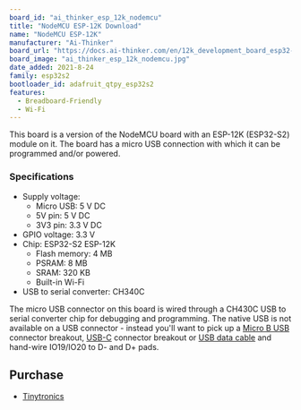 ```yaml
---
board_id: "ai_thinker_esp_12k_nodemcu"
title: "NodeMCU ESP-12K Download"
name: "NodeMCU ESP-12K"
manufacturer: "Ai-Thinker"
board_url: "https://docs.ai-thinker.com/en/12k_development_board_esp32-s2"
board_image: "ai_thinker_esp_12k_nodemcu.jpg"
date_added: 2021-8-24
family: esp32s2
bootloader_id: adafruit_qtpy_esp32s2
features:
  - Breadboard-Friendly
  - Wi-Fi
---
```


This board is a version of the NodeMCU board with an ESP-12K (ESP32-S2) module on it. The board has a micro USB connection with which it can be programmed and/or powered.

### Specifications

- Supply voltage:
  - Micro USB: 5 V DC
  - 5V pin: 5 V DC
  - 3V3 pin: 3.3 V DC
- GPIO voltage: 3.3 V
- Chip: ESP32-S2 ESP-12K
  - Flash memory: 4 MB
  - PSRAM: 8 MB
  - SRAM: 320 KB
  - Built-in Wi-Fi
- USB to serial converter: CH340C

The micro USB connector on this board is wired through a CH430C USB to serial converter chip for debugging and programming. The native USB is not available on a USB connector - instead you'll want to pick up a [Micro B USB](https://www.adafruit.com/product/1833) connector breakout, [USB-C](https://www.adafruit.com/product/4090) connector breakout or [USB data cable](https://www.adafruit.com/product/4448) and hand-wire IO19/IO20 to D- and D+ pads.

## Purchase

* [Tinytronics](https://www.tinytronics.nl/shop/en/development-boards/microcontroller-boards/with-wi-fi/ai-thinker-nodemcu-32-s2-esp-12k)
